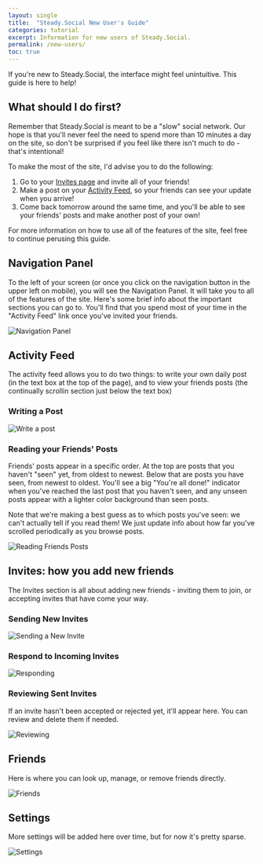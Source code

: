 ```yaml
---
layout: single
title:  "Steady.Social New User's Guide"
categories: tutorial
excerpt: Information for new users of Steady.Social.
permalink: /new-users/
toc: true
---
```


If you're new to Steady.Social, the interface might feel unintuitive.  This guide is here to help!

## What should I do first?

Remember that Steady.Social is meant to be a "slow" social network.  Our hope is that you'll never feel the need to spend more than 10 minutes a day on the site, so don't be surprised if you feel like there isn't much to do - that's intentional!

To make the most of the site, I'd advise you to do the following:

1. Go to your [Invites page][invites] and invite all of your friends!
2. Make a post on your [Activity Feed][feed], so your friends can see your update when you arrive!
3. Come back tomorrow around the same time, and you'll be able to see your friends' posts and make another post of your own!

For more information on how to use all of the features of the site, feel free to continue perusing this guide.

## Navigation Panel

To the left of your screen (or once you click on the navigation button in the upper left on mobile), you will see the Navigation Panel.  It will take you to all of the features of the site.  Here's some brief info about the important sections you can go to.  You'll find that you spend most of your time in the "Activity Feed" link once you've invited your friends.

![Navigation Panel](/assets/images/newuser/navpanel.jpg)

## Activity Feed

The activity feed allows you to do two things: to write your own daily post (in the text box at the top of the page), and to view your friends posts (the continually scrollin section just below the text box)

### Writing a Post

![Write a post](/assets/images/newuser/post.jpg)

### Reading your Friends' Posts

Friends' posts appear in a specific order.  At the top are posts that you haven't "seen" yet, from oldest to newest.  Below that are posts you have seen, from newest to oldest.  You'll see a big "You're all done!" indicator when you've reached the last post that you haven't seen, and any unseen posts appear with a lighter color background than seen posts.

Note that we're making a best guess as to which posts you've seen: we can't actually tell if you read them!  We just update info about how far you've scrolled periodically as you browse posts.

![Reading Friends Posts](/assets/images/newuser/feed.jpg)

## Invites: how you add new friends

The Invites section is all about adding new friends - inviting them to join, or accepting invites that have come your way.

### Sending New Invites

![Sending a New Invite](/assets/images/newuser/invite.jpg)

### Respond to Incoming Invites

![Responding](/assets/images/newuser/incoming.jpg)

### Reviewing Sent Invites

If an invite hasn't been accepted or rejected yet, it'll appear here.  You can review and delete them if needed.

![Reviewing](/assets/images/newuser/sent.jpg)


## Friends

Here is where you can look up, manage, or remove friends directly.

![Friends](/assets/images/newuser/friends.jpg)

## Settings

More settings will be added here over time, but for now it's pretty sparse.

![Settings](/assets/images/newuser/editprofile.jpg)


[invites]: https://steady.social/user/invites
[feed]: https://steady.social/user/feed